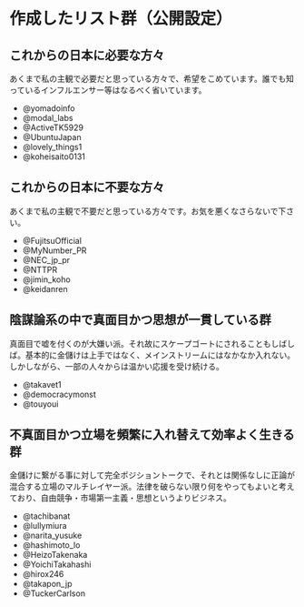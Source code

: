 # 作成したリスト群（公開設定）
## これからの日本に必要な方々
あくまで私の主観で必要だと思っている方々で、希望をこめています。誰でも知っているインフルエンサー等はなるべく省いています。
- @yomadoinfo
- @modal_labs
- @ActiveTK5929
- @UbuntuJapan
- @lovely_things1
- @koheisaito0131
## これからの日本に不要な方々
あくまで私の主観で不要だと思っている方々です。お気を悪くなさらないで下さい。
- @FujitsuOfficial
- @MyNumber_PR
- @NEC_jp_pr
- @NTTPR
- @jimin_koho
- @keidanren
## 陰謀論系の中で真面目かつ思想が一貫している群
真面目で嘘を付くのが大嫌い派。それ故にスケープゴートにされることもしばしば。基本的に金儲けは上手ではなく、メインストリームにはなかなか入れない。しかしながら、一部の人々からは温かい応援を受け続ける。
- @takavet1
- @democracymonst
- @touyoui
## 不真面目かつ立場を頻繁に入れ替えて効率よく生きる群
金儲けに繋がる事に対して完全ポジショントークで、それとは関係なしに正論が混合する立場のマルチレイヤー派。法律を破らない限り何をやってもよいと考えており、自由競争・市場第一主義・思想というよりビジネス。
- @tachibanat
- @lullymiura
- @narita_yusuke
- @hashimoto_lo
- @HeizoTakenaka
- @YoichiTakahashi
- @hirox246
- @takapon_jp
- @TuckerCarlson
